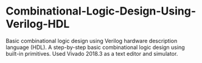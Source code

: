 # Combinational-Logic-Design-Using-Verilog-HDL
Basic combinational logic design using Verilog hardware description language (HDL). A step-by-step basic combinational logic design using built-in primitives. Used Vivado 2018.3 as a text editor and simulator.

